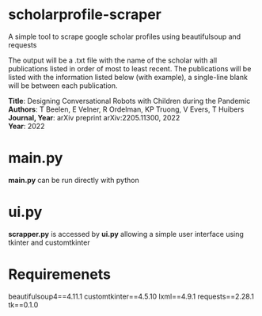 # scholarprofile-scraper
A simple tool to scrape google scholar profiles using beautifulsoup and requests

The output will be a .txt file with the name of the scholar with all publications listed in order of most to least recent. The publications will be listed with the information listed below (with example), a single-line blank will be between each publication.

**Title**: Designing Conversational Robots with Children during the Pandemic <br />
**Authors**: T Beelen, E Velner, R Ordelman, KP Truong, V Evers, T Huibers <br />
**Journal, Year**: arXiv preprint arXiv:2205.11300, 2022 <br />
**Year**: 2022

# main.py
**main.py** can be run directly with python

# ui.py
**scrapper.py** is accessed by **ui.py** allowing a simple user interface using tkinter and customtkinter

# Requiremenets
beautifulsoup4==4.11.1
customtkinter==4.5.10
lxml==4.9.1
requests==2.28.1
tk==0.1.0
